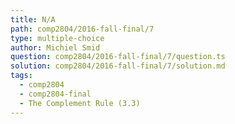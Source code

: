 ```yaml
---
title: N/A
path: comp2804/2016-fall-final/7
type: multiple-choice
author: Michiel Smid
question: comp2804/2016-fall-final/7/question.ts
solution: comp2804/2016-fall-final/7/solution.md
tags:
  - comp2804
  - comp2804-final
  - The Complement Rule (3.3)
---
```


